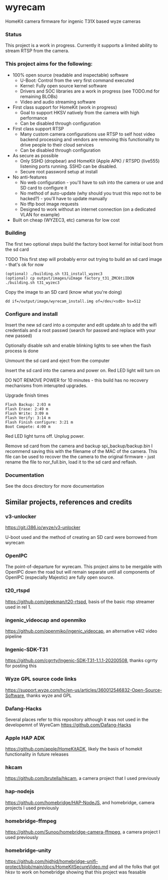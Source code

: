 # wyrecam
HomeKit camera firmware for ingenic T31X based wyze cameras

### Status
This project is a work in progress.  Currently it supports a limited ability to stream RTSP from the camera.

### This project aims for the following:
* 100% open source (readable and inspectable) software 
	* U-Boot: Control from the very first command executed
	* Kernel: Fully open source kernel software
	* Drivers and SOC libraries are a work in progress (see TODO.md for remaining BLOBs)
	* Video and audio streaming software
* First class support for HomeKit (work in progress)
	* Goal to support HKSV natively from the camera with high performance
	* Can be disabled through configuration
* First class support RTSP
	* Many custom camera configurations use RTSP to self host video backend processing and vendors are removing this functionality to drive people to their cloud services
	* Can be disabled through configuration
* As secure as possible
	* Only SSHD (dropbear) and HomeKit (Apple APK) / RTSPD (live555) listening ports running.  SSHD can be disabled.
	* Secure root password setup at install
* No anti-features
	* No web configuration - you'll have to ssh into the camera or use and SD card to configure it
	* No method of auto-update (why should you trust this repo not to be hacked?) - you'll have to update manually
	* No tftp boot image requests
	* Designed to work without an internet connection (on a dedicated VLAN for example)
* Built on cheap (WYZEC3, etc) cameras for low cost

### Building
The first two optional steps build the factory boot kernel for initial boot from the sd card

TODO This first step will probably error out trying to build an sd card image - that's ok for now
```
(optional) ./building.sh t31_install_wyzec3
(optional) cp output/images/uImage factory_t31_ZMC6tiIDQN
./building.sh t31_wyzec3
```
Copy the image to an SD card (know what you're doing)
```
dd if=/output/image/wyrecam_install.img of=/dev/<sdb> bs=512
```

### Configure and install
Insert the new sd card into a computer and edit update.sh to add the wifi credentials and a root passwd (search for passwd and replace with your new passed)

Optionally disable ssh and enable blinking lights to see when the flash process is done

Unmount the sd card and eject from the computer

Insert the sd card into the camera and power on.  Red LED light will turn on

DO NOT REMOVE POWER for 10 minutes - this build has no recovery mechanisms from interupted upgrades.


Upgrade finish times
```Boot: 0:09 m
Flash Backup: 2:03 m
Flash Erase: 2:49 m
Flash Write: 3:09 m
Flash Verify: 3:14 m
Flash Finish configure: 3:21 m
Boot Compete: 4:00 m
```

Red LED light turns off.  Unplug power.

Remove sd card from the camera and backup spi_backup/backup.bin  I recommend saving this with the filename of the MAC of the camera.  This file can be used to recover the the camera to the original firmware - just rename the file to nor_full.bin, load it to the sd card and reflash.



### Documentation
See the docs directory for more documentation

## Similar projects, references and credits
### v3-unlocker
https://git.i386.io/wyze/v3-unlocker

U-boot used and the method of creating an SD card were borrowed from wyrecam

### OpenIPC
The point-of-departure for wyrecam.  This project aims to be mergable with OpenIPC down the road but will remain separate until all components of OpenIPC (especially Majestic) are fully open source.

### t20_rtspd
https://github.com/geekman/t20-rtspd, basis of the basic rtsp streamer used in rel 1.

### ingenic_videocap and openmiko
https://github.com/openmiko/ingenic_videocap, an alternative v4l2 video pipeline 

### Ingenic-SDK-T31
https://github.com/cgrrty/Ingenic-SDK-T31-1.1.1-20200508, thanks cgrrty for posting this

### Wyze GPL source code links
https://support.wyze.com/hc/en-us/articles/360012546832-Open-Source-Software, thanks wyze and GPL

### Dafang-Hacks
Several places refer to this repository although it was not used in the developemnt of WyreCam
https://github.com/Dafang-Hacks

### Apple HAP ADK
https://github.com/apple/HomeKitADK, likely the basis of homekit functionality in future releases

### hkcam
https://github.com/brutella/hkcam, a camera project that I used previously

### hap-nodejs
https://github.com/homebridge/HAP-NodeJS, and homebridge, camera projects I used previously

### homebridge-ffmpeg
https://github.com/Sunoo/homebridge-camera-ffmpeg, a camera project I used previously

### homebridge-unity
https://github.com/hjdhjd/homebridge-unifi-protect/blob/main/docs/HomeKitSecureVideo.md and all the folks that got hksv to work on homebridge showing that this project was feasable




